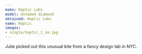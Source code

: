 ```yaml
---
make: Haptic Labs
model: Unnamed diamond
obtained: Haptic Labs
name: Haptic
images:
- single/haptic_1_sm.jpg
---
```


Julie picked out this unusual kite from a fancy design lab in NYC.
